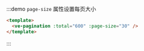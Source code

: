 <anchor label="每页大小"></anchor>
:::demo `page-size` 属性设置每页大小

```html
<template>
  <ve-pagination :total="600" :page-size="30" />
</template>
```

:::